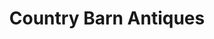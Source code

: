 ---
title: "Country Barn Antiques"
url: /port-williams/country-barn-antiques/
shop: Antiquitäten
---